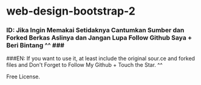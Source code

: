 # web-design-bootstrap-2


### ID: Jika Ingin Memakai Setidaknya Cantumkan Sumber dan Forked Berkas Aslinya dan Jangan Lupa Follow Github Saya + Beri Bintang ^^ ### <br>
###EN: If you want to use it, at least include the original sour.ce and forked files and Don't Forget to Follow My Github + Touch the Star. ^^

Free License.
